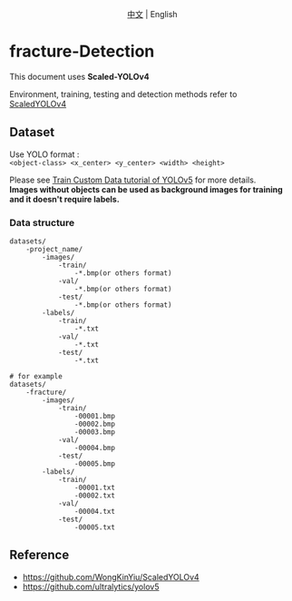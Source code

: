 <div align="center">

[中文](https://github.com/qpal147147/fracture-Detection/blob/main/scaled-yolov4/README.md) | English
</div>

# fracture-Detection

This document uses **Scaled-YOLOv4**

Environment, training, testing and detection methods refer to [ScaledYOLOv4](https://github.com/WongKinYiu/ScaledYOLOv4)

## Dataset

Use YOLO format :  
`<object-class> <x_center> <y_center> <width> <height>`

Please see [Train Custom Data tutorial of YOLOv5](https://docs.ultralytics.com/tutorials/train-custom-datasets/) for more details.  
**Images without objects can be used as background images for training and it doesn't require labels.**

### Data structure

```text
datasets/
    -project_name/
        -images/
            -train/
                -*.bmp(or others format)
            -val/
                -*.bmp(or others format)
            -test/
                -*.bmp(or others format)
        -labels/
            -train/
                -*.txt
            -val/
                -*.txt
            -test/
                -*.txt

# for example
datasets/
    -fracture/
        -images/
            -train/
                -00001.bmp
                -00002.bmp
                -00003.bmp
            -val/
                -00004.bmp
            -test/
                -00005.bmp
        -labels/
            -train/
                -00001.txt
                -00002.txt
            -val/
                -00004.txt
            -test/
                -00005.txt
```

## Reference

* <https://github.com/WongKinYiu/ScaledYOLOv4>
* <https://github.com/ultralytics/yolov5>

